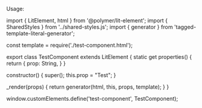 Usage: 

import { LitElement, html } from '@polymer/lit-element';
import { SharedStyles } from '../shared-styles.js';
import { generator } from 'tagged-template-literal-generator';

const template = require('./test-component.html');

export class TestComponent extends LitElement {
  static get properties() { 
    return {
       prop: String,
    }
  }

  constructor() {
    super();
    this.prop = "Test";
  }

  _render(props) {
    return generator(html, this, props, template);
  }
}

window.customElements.define('test-component', TestComponent);
